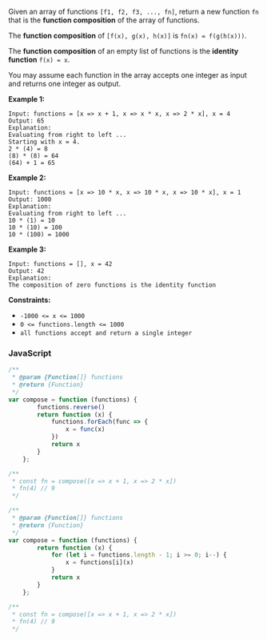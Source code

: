 Given an array of functions `[f1, f2, f3, ..., fn]`, return a new function `fn` that is the  **function composition**
of the array of functions.

The **function composition** of `[f(x), g(x), h(x)]` is `fn(x) = f(g(h(x)))`.

The **function composition** of an empty list of functions is the **identity function** `f(x) = x`.

You may assume each function in the array accepts one integer as input and returns one integer as output.

**Example 1:**

```
Input: functions = [x => x + 1, x => x * x, x => 2 * x], x = 4
Output: 65
Explanation:
Evaluating from right to left ...
Starting with x = 4.
2 * (4) = 8
(8) * (8) = 64
(64) + 1 = 65
```

**Example 2:**

```
Input: functions = [x => 10 * x, x => 10 * x, x => 10 * x], x = 1
Output: 1000
Explanation:
Evaluating from right to left ...
10 * (1) = 10
10 * (10) = 100
10 * (100) = 1000
```

**Example 3:**

```
Input: functions = [], x = 42
Output: 42
Explanation:
The composition of zero functions is the identity function
```

**Constraints:**

- `-1000 <= x <= 1000`
- `0 <= functions.length <= 1000`
- `all functions accept and return a single integer`

### JavaScript

```javascript
/**
 * @param {Function[]} functions
 * @return {Function}
 */
var compose = function (functions) {
        functions.reverse()
        return function (x) {
            functions.forEach(func => {
                x = func(x)
            })
            return x
        }
    };

/**
 * const fn = compose([x => x + 1, x => 2 * x])
 * fn(4) // 9
 */
```

```javascript
/**
 * @param {Function[]} functions
 * @return {Function}
 */
var compose = function (functions) {
        return function (x) {
            for (let i = functions.length - 1; i >= 0; i--) {
                x = functions[i](x)
            }
            return x
        }
    };

/**
 * const fn = compose([x => x + 1, x => 2 * x])
 * fn(4) // 9
 */
```